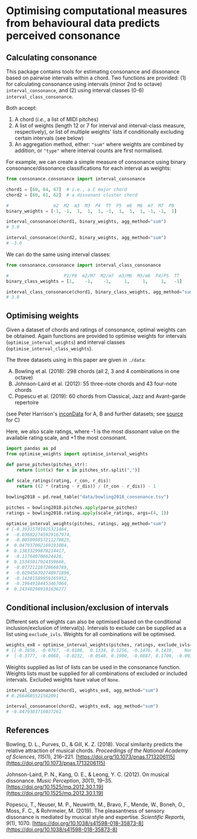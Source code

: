 # Optimising computational measures from behavioural data predicts perceived consonance


## Calculating consonance

This package contains tools for estimating consonance and dissonance based on pairwise intervals within a chord. Two functions are provided: (1) for calculating consonance using intervals (minor 2nd to octave) `interval_consonance`, and (2) using interval classes (0-6) `interval_class_consonance`.

Both accept:

1. A chord (*i.e.*, a list of MIDI pitches)
2. A list of weights (length 12 or 7 for interval and interval-class measure, respectively), or list of multiple weights' lists if conditionally excluding certain intervals (see below)
3. An aggregation method, either: `"sum"` where weights are combined by addition, or `"type"` where interval counts are first normalised.


For example, we can create a simple measure of consonance using binary consonance/dissonance classifications for each interval as weights:

```python
from consonance.consonance import interval_consonance

chord1 = [60, 64, 67]  # i.e., a C major chord
chord2 = [60, 61, 62]  # a dissonant cluster chord

#                 m2  M2  m3  M3  P4  TT  P5  m6  M6  m7  M7  P8
binary_weights = [-1, -1,  1,  1,  1, -1,  1,  1,  1, -1, -1,  1]

interval_consonance(chord1, binary_weights, agg_method="sum")
# 3.0

interval_consonance(chord2, binary_weights, agg_method="sum")
# -3.0
```

We can do the same using interval classes:

```python
from consonance.consonance import interval_class_consonance

#                     P1/P8  m2/M7  M2/m7  m3/M6  M3/m6  P4/P5  TT
binary_class_weights = [1,    -1,    -1,     1,     1,     1,   -1]

interval_class_consonance(chord1, binary_class_weights, agg_method="sum")
# 3.0
```


## Optimising weights

Given a dataset of chords and ratings of consonance, optimal weights can be obtained. Again functions are provided to optimise weights for intervals (`optimise_interval_weights`) and interval classes (`optimise_interval_class_weights`).

The three datasets using in this paper are given in `./data`:
<ol type="A">
    <li>Bowling et al. (2018): 298 chords (all 2, 3 and 4 combinations in one octave)</li>
    <li>Johnson-Laird et al. (2012): 55 three-note chords and 43 four-note chords</li>
    <li>Popescu et al. (2019): 60 chords from Classical, Jazz and Avant-garde repertoire</li>
</ol>

(see Peter Harrison's [inconData](https://github.com/pmcharrison/inconData) for A, B and further datasets; see [source](https://osf.io/dj8w9/) for C)

Here, we also scale ratings, where -1 is the most dissonant value on the available rating scale, and +1 the most consonant.


```python
import pandas as pd
from optimise_weights import optimise_interval_weights

def parse_pitches(pitches_str):
    return [int(x) for x in pitches_str.split(",")]
    
def scale_ratings(rating, r_con, r_dis):
    return ((2 * (rating - r_dis)) / (r_con - r_dis)) - 1

bowling2018 = pd.read_table("data/bowling2018_consonance.tsv")

pitches = bowling2018.pitches.apply(parse_pitches)
ratings = bowling2018.rating.apply(scale_ratings, args=(4, 1))

optimise_interval_weights(pitches, ratings, agg_method="sum")
# [-0.39315701025321464,
#  -0.036022745929167974,
#  -0.005999857211278825,
#  0.047937002169191084,
#  0.13833299878214417,
#  -0.117640706624426,
#  0.15345017924359666,
#  -0.07721218728660789,
#  -0.029456392748971896,
#  -0.14381589959165952,
#  -0.19649184453467064,
#  0.24340298910163627]
```


## Conditional inclusion/exclusion of intervals

Different sets of weights can also be optimised based on the conditional inclusion/exclusion of interval(s). Intervals to exclude can be supplied as a list using `exclude_ivls`. Weights for all combinations will be optimised.

```python
weights_ex8 = optimise_interval_weights(pitches, ratings, exclude_ivls=[8], agg_method="sum")
# [[-0.3856, -0.0767, -0.0108,  0.1334, 0.1256, -0.1476, 0.1439,    None,  0.0080, -0.1758, -0.1884, 0.2332],
#  [-0.3777, -0.0068, -0.0232, -0.0548, 0.1900, -0.0887, 0.1709, -0.0933, -0.0852, -0.1306, -0.1962, 0.3980]]
```

Weights supplied as list of lists can be used in the consonance function. Weights lists must be supplied for all combinations of excluded or included intervals. Excluded weights have value of `None`.

```python
interval_consonance(chord1, weights_ex8, agg_method="sum")
# 0.2664685521562091

interval_consonance(chord2, weights_ex8, agg_method="sum")
# -0.8479383716037261
```


## References

Bowling, D. L., Purves, D., & Gill, K. Z. (2018). Vocal similarity predicts the relative attraction of musical chords. *Proceedings of the National Academy of Sciences*, *115*(1), 216–221. [https://doi.org/10.1073/pnas.1713206115](https://doi.org/10.1073/pnas.1713206115)

Johnson-Laird, P. N., Kang, O. E., & Leong, Y. C. (2012). On musical dissonance. *Music Perception*, *30*(1), 19–35. [https://doi.org/10.1525/mp.2012.30.1.19](https://doi.org/10.1525/mp.2012.30.1.19)

Popescu, T., Neuser, M. P., Neuwirth, M., Bravo, F., Mende, W., Boneh, O., Moss, F. C., & Rohrmeier, M. (2019). The pleasantness of sensory dissonance is mediated by musical style and expertise. *Scientific Reports*, *9*(1), 1070. [https://doi.org/10.1038/s41598-018-35873-8](https://doi.org/10.1038/s41598-018-35873-8)

